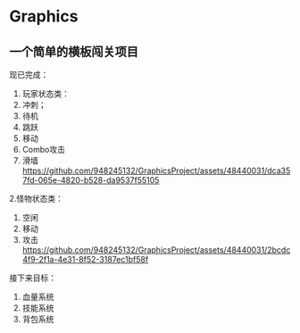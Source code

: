 # Graphics
 
## 一个简单的横板闯关项目

现已完成：
1. 玩家状态类：
  1. 冲刺；
  2. 待机
  3. 跳跃
  4. 移动
  5. Combo攻击
  6. 滑墙
https://github.com/948245132/GraphicsProject/assets/48440031/dca357fd-065e-4820-b528-da9537f55105

2.怪物状态类：
 1. 空闲
 2. 移动
 3. 攻击
https://github.com/948245132/GraphicsProject/assets/48440031/2bcdc4f9-2f1a-4e31-8f52-3187ec1bf58f

接下来目标：
 1. 血量系统
 2. 技能系统
 3. 背包系统
